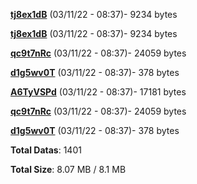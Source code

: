 [**tj8ex1dB**](/data/tj8ex1dB.txt) (03/11/22 - 08:37)- 9234 bytes

[**tj8ex1dB**](/data/tj8ex1dB.txt) (03/11/22 - 08:37)- 9234 bytes

[**qc9t7nRc**](/data/qc9t7nRc.txt) (03/11/22 - 08:37)- 24059 bytes

[**d1g5wv0T**](/data/d1g5wv0T.txt) (03/11/22 - 08:37)- 378 bytes

[**A6TyVSPd**](/data/A6TyVSPd.txt) (03/11/22 - 08:37)- 17181 bytes

[**qc9t7nRc**](/data/qc9t7nRc.txt) (03/11/22 - 08:37)- 24059 bytes

[**d1g5wv0T**](/data/d1g5wv0T.txt) (03/11/22 - 08:37)- 378 bytes

**Total Datas**: 1401

**Total Size**: 8.07 MB / 8.1 MB
